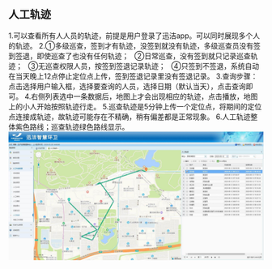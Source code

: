 ## 人工轨迹
1.可以查看所有人人员的轨迹，前提是用户登录了迅洁app。可以同时展现多个人的轨迹。
2.①多级巡查，签到才有轨迹，没签到就没有轨迹，多级巡查员没有签到签退，即使巡查了也没有任何轨迹；
` `②日常巡查，没有签到就只记录巡查轨迹；
` `③无巡查权限人员，按签到签退记录轨迹；
` `④只签到不签退，系统自动在当天晚上12点停止定位点上传，签到签退记录里没有签退记录。
3.查询步骤：点击选择用户输入框，选择要查询的人员，选择日期（默认当天），点击查询即可。
4.右侧列表选中一条数据后，地图上才会出现相应的轨迹，点击播放，地图上的小人开始按照轨迹行走。
5.巡查轨迹是5分钟上传一个定位点，将期间的定位点连接成轨迹，故轨迹可能存在不精确，稍有偏差都是正常现象。
6.人工轨迹整体紫色路线；巡查轨迹绿色路线显示。
![](images/2020052811.jpg)